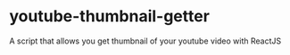 # youtube-thumbnail-getter
A script that allows you get thumbnail of your youtube video with ReactJS
